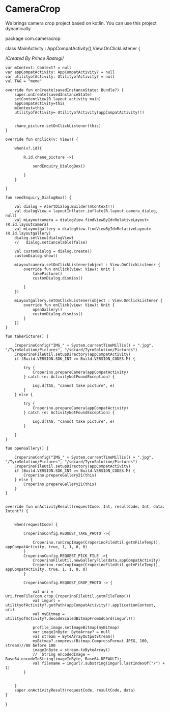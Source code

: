 # CameraCrop
We brings camera crop project based on kotlin. You can use this project dynamically



package com.cameracrop

class MainActivity : AppCompatActivity(),View.OnClickListener {

/*Created By Prince Rastogi*/

    var mContext: Context? = null
    var appCompatActivity: AppCompatActivity? = null
    var utilityofActivity: UtilityofActivity? = null
    val TAG = "meme"

    override fun onCreate(savedInstanceState: Bundle?) {
        super.onCreate(savedInstanceState)
        setContentView(R.layout.activity_main)
        appCompatActivity=this
        mContext=this
        utilityofActivity= UtilityofActivity(appCompatActivity!!)


        chane_picture.setOnClickListener(this)
    }

    override fun onClick(v: View?) {

        when(v?.id){

            R.id.chane_picture ->{

                sendEnquiry_DialogBox()

            }
        }

    }

    fun sendEnquiry_DialogBox() {

        val dialog = AlertDialog.Builder(mContext!!)
        val dialogView = layoutInflater.inflate(R.layout.camera_dialog, null)
        val mLayoutcamera = dialogView.findViewById<RelativeLayout>(R.id.layoutcamera)
        val mLayoutgallery = dialogView.findViewById<RelativeLayout>(R.id.layoutgallery)
        dialog.setView(dialogView)
        //   dialog.setCancelable(false)

        val customDialog = dialog.create()
        customDialog.show()

        mLayoutcamera.setOnClickListener(object : View.OnClickListener {
            override fun onClick(view: View): Unit {
                takePicture()
                customDialog.dismiss()

            }
        })

        mLayoutgallery.setOnClickListener(object : View.OnClickListener {
            override fun onClick(view: View): Unit {
                openGallery()
                customDialog.dismiss()
            }
        })
    }

    fun takePicture() {

        CroperinoConfig("IMG_" + System.currentTimeMillis() + ".jpg", "/TyroSolution/Pictures", "/sdcard/TyroSolution/Pictures")
        CroperinoFileUtil.setupDirectory(appCompatActivity)
        if (Build.VERSION.SDK_INT >= Build.VERSION_CODES.M) {

            try {
                Croperino.prepareCamera(appCompatActivity)
            } catch (e: ActivityNotFoundException) {

                Log.d(TAG, "cannot take picture", e)
            }
        } else {

            try {
                Croperino.prepareCamera(appCompatActivity)
            } catch (e: ActivityNotFoundException) {

                Log.d(TAG, "cannot take picture", e)
            }

        }
    }

    fun openGallery() {

        CroperinoConfig("IMG_" + System.currentTimeMillis() + ".jpg", "/TyroSolution/Pictures", "/sdcard/TyroSolution/Pictures")
        CroperinoFileUtil.setupDirectory(appCompatActivity)
        if (Build.VERSION.SDK_INT >= Build.VERSION_CODES.M) {
            Croperino.prepareGallery21(this)
        } else {
            Croperino.prepareGallery21(this)
        }
    }


    override fun onActivityResult(requestCode: Int, resultCode: Int, data: Intent?) {


        when(requestCode) {

            CroperinoConfig.REQUEST_TAKE_PHOTO ->{

                Croperino.runCropImage(CroperinoFileUtil.getmFileTemp(), appCompatActivity, true, 1, 1, 0, 0)
            }
            CroperinoConfig.REQUEST_PICK_FILE ->{
                CroperinoFileUtil.newGalleryFile(data,appCompatActivity)
                Croperino.runCropImage(CroperinoFileUtil.getmFileTemp(), appCompatActivity, true, 1, 1, 0, 0)
            }

            CroperinoConfig.REQUEST_CROP_PHOTO -> {

                val uri = Uri.fromFile(com.crop.CroperinoFileUtil.getmFileTemp())
                val imgurl = utilityofActivity?.getPath(appCompatActivity!!.applicationContext, uri)
                val myBitmap = utilityofActivity?.decodeScaledBitmapFromSdCard(imgurl!!)

                profile_image.setImageBitmap(myBitmap)
                var imageInByte: ByteArray? = null
                val stream = ByteArrayOutputStream()
                myBitmap?.compress(Bitmap.CompressFormat.JPEG, 100, stream)//80 before 100
                imageInByte = stream.toByteArray()
                //  String encodedImage = Base64.encodeToString(imageInByte, Base64.DEFAULT);
                val filename = imgurl?.substring(imgurl.lastIndexOf("/") + 1)
            }


        }
        super.onActivityResult(requestCode, resultCode, data)
    }
}
